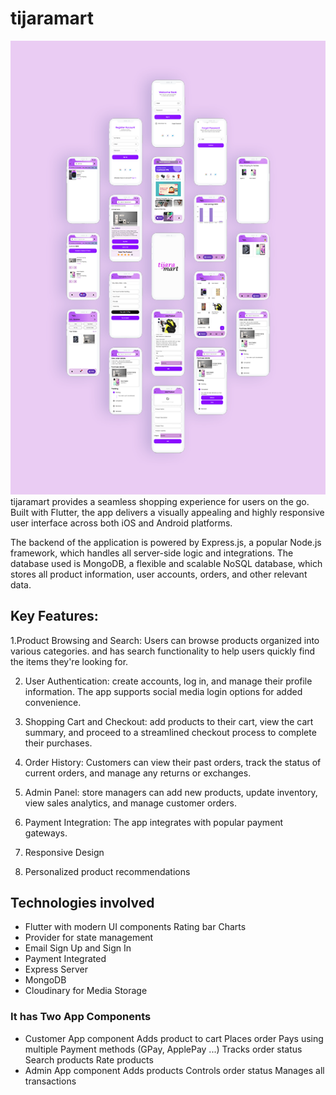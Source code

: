 # tijaramart
![screenshots](https://github.com/AbubekerMohamed/tijaramart/blob/main/screenshots/tijaramart_screens.png?raw=true)
tijaramart provides a seamless shopping experience for users on the go. Built with Flutter, the app delivers a visually appealing and highly responsive user interface across both iOS and Android platforms. 

The backend of the application is powered by Express.js, a popular Node.js framework, which handles all server-side logic and integrations. The database used is MongoDB, a flexible and scalable NoSQL database, which stores all product information, user accounts, orders, and other relevant data. 

## Key Features: 
1.Product Browsing and Search: Users can browse products organized into various categories. and has search functionality to help users quickly find the items they're looking for. 

2. User Authentication: create accounts, log in, and manage their profile information. The app supports social media login options for added convenience. 

3. Shopping Cart and Checkout: add products to their cart, view the cart summary, and proceed to a streamlined checkout process to complete their purchases.

4. Order History: Customers can view their past orders, track the status of current orders, and manage any returns or exchanges. 

5. Admin Panel: store managers can add new products, update inventory, view sales analytics, and manage customer orders. 

6. Payment Integration: The app integrates with popular payment gateways. 

7. Responsive Design 

8. Personalized product recommendations

## Technologies involved

- Flutter with modern UI components
  Rating bar
  Charts
- Provider for state management
- Email Sign Up and Sign In
- Payment Integrated
- Express Server
- MongoDB
- Cloudinary for Media Storage

### It has Two App Components
- Customer App component
  Adds product to cart
  Places order
  Pays using multiple Payment methods (GPay, ApplePay ...)
  Tracks order status
  Search products
  Rate products
- Admin App component
  Adds products
  Controls order status
  Manages all transactions

